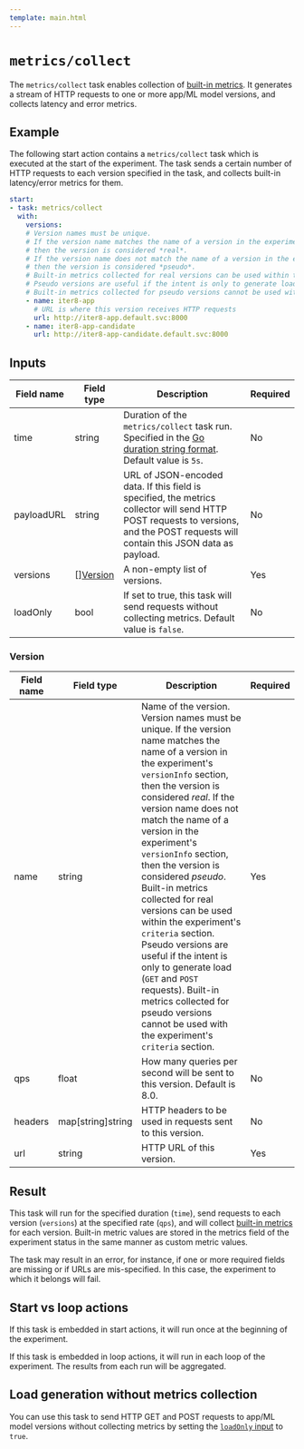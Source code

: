 ```yaml
---
template: main.html
---
```


# `metrics/collect`
The `metrics/collect` task enables collection of [built-in metrics](../../metrics/builtin.md). It generates a stream of HTTP requests to one or more app/ML model versions, and collects latency and error metrics.

## Example

The following start action contains a `metrics/collect` task which is executed at the start of the experiment. The task sends a certain number of HTTP requests to each version specified in the task, and collects built-in latency/error metrics for them.

```yaml
start:
- task: metrics/collect
  with:
    versions:
	# Version names must be unique. 
	# If the version name matches the name of a version in the experiment's `versionInfo` section, 
	# then the version is considered *real*. 
	# If the version name does not match the name of a version in the experiment's `versionInfo` section, 
	# then the version is considered *pseudo*. 
	# Built-in metrics collected for real versions can be used within the experiment's `criteria` section. 
	# Pseudo versions are useful if the intent is only to generate load (`GET` and `POST` requests). 
	# Built-in metrics collected for pseudo versions cannot be used with the experiment's `criteria` section.
    - name: iter8-app
      # URL is where this version receives HTTP requests
      url: http://iter8-app.default.svc:8000
    - name: iter8-app-candidate
      url: http://iter8-app-candidate.default.svc:8000
```

## Inputs
| Field name | Field type | Description | Required |
| ----- | ---- | ----------- | -------- |
| time | string | Duration of the `metrics/collect` task run. Specified in the [Go duration string format](https://golang.org/pkg/time/#ParseDuration). Default value is `5s`. | No |
| payloadURL | string | URL of JSON-encoded data. If this field is specified, the metrics collector will send HTTP POST requests to versions, and the POST requests will contain this JSON data as payload. | No |
| versions | [][Version](#version) | A non-empty list of versions. | Yes |
| loadOnly | bool | If set to true, this task will send requests without collecting metrics. Default value is `false`. | No |

### Version
| Field name | Field type | Description | Required |
| ----- | ---- | ----------- | -------- |
| name | string | Name of the version. Version names must be unique. If the version name matches the name of a version in the experiment's `versionInfo` section, then the version is considered *real*. If the version name does not match the name of a version in the experiment's `versionInfo` section, then the version is considered *pseudo*. Built-in metrics collected for real versions can be used within the experiment's `criteria` section. Pseudo versions are useful if the intent is only to generate load (`GET` and `POST` requests). Built-in metrics collected for pseudo versions cannot be used with the experiment's `criteria` section. | Yes |
| qps | float | How many queries per second will be sent to this version. Default is 8.0. | No |
| headers | map[string]string | HTTP headers to be used in requests sent to this version. | No |
| url | string | HTTP URL of this version. | Yes |


## Result

This task will run for the specified duration (`time`), send requests to each version (`versions`) at the specified rate (`qps`), and will collect [built-in metrics]() for each version. Built-in metric values are stored in the metrics field of the experiment status in the same manner as custom metric values.

The task may result in an error, for instance, if one or more required fields are missing or if URLs are mis-specified. In this case, the experiment to which it belongs will fail.

## Start vs loop actions
If this task is embedded in start actions, it will run once at the beginning of the experiment.

If this task is embedded in loop actions, it will run in each loop of the experiment. The results from each run will be aggregated.

## Load generation without metrics collection
You can use this task to send HTTP GET and POST requests to app/ML model versions without collecting metrics by setting the [`loadOnly` input](#inputs) to `true`.